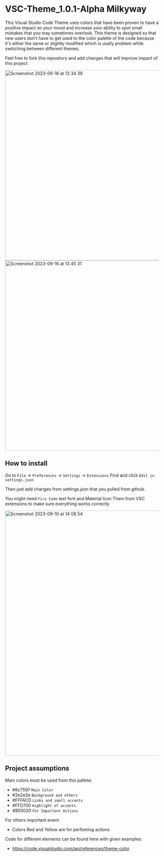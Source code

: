 # VSC-Theme_1.0.1-Alpha Milkyway
This Visual Studio Code Theme uses colors that have been proven to have a positive impact on your mood and increase your ability to spot small mistakes that you may sometimes overlook. This theme is designed so that new users don't have to get used to the color palette of the code because it's either the same or slightly modified which is usally problem while switiching between different themes.

Feel free to fork this repository and add changes that will improve impact of this project


<img width="622" alt="Screenshot 2023-09-16 at 13 34 39" src="https://github.com/kacperbondaruk/VSC-Theme_1.0.1-Alpha-Milkyway/assets/115283771/2773018e-af13-498a-8ef7-0bc87ef13939">

<img width="622" alt="Screenshot 2023-09-16 at 13 45 31" src="https://github.com/kacperbondaruk/VSC-Theme_1.0.1-Alpha-Milkyway/assets/115283771/806d716f-a30e-490c-b686-e6b6694a0d3d">






## How to install
Go to `File` -> `Preferences` -> `Settings` -> `Extensions`
Find and click `Edit in settings.json`

Then just add changes from settings.json that you pulled from github.

You might need `Fira Code` text font and Material Icon Them from VSC extensions to make sure everything works correctly

<img width="801" alt="Screenshot 2023-09-10 at 14 08 54" src="https://github.com/kacperbondaruk/VSC-Theme_1.0.0-Alpha/assets/115283771/f7870841-15e6-4420-a306-20b1a31bd406">

## Project assumptions

Main colors must be used from this pallete:

- #6c7597 `Main Color`
- #2e2e2e `Background and others`
- #FFFACD `Links and small accents`
- #FFD700 `Highlight of accents`
- #800020 `For Important Actions`


For others important event:
- Colors Red and Yellow are for perfoming actions

Code for different elements can be found here with given examples:

- https://code.visualstudio.com/api/references/theme-color

